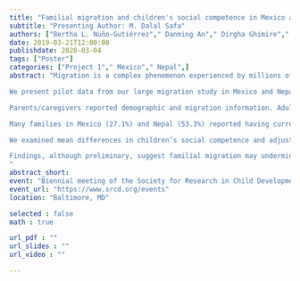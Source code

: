 ```yaml
---
title: "Familial migration and children's social competence in Mexico and Nepal - A pilot study "
subtitle: "Presenting Author: M. Dalal Safa"
authors: ["Bertha L. Nuño-Gutiérrez"," Danming An"," Dirgha Ghimire"," Jennifer E. Glick"," Natalie D. Eggum-Wilkens"," Robert H. Bradley"," ",]
date: 2019-03-21T12:00:00
publishdate: 2020-03-04
tags: ["Poster"]
categories: ["Project 1"," Mexico"," Nepal",]
abstract: "Migration is a complex phenomenon experienced by millions of families worldwide (Czaika & Hass, 2014). Migration induces changes at the family level, including adjusted roles and responsibilities for adults and children (Schoon, 2009). In addition, social relationships and typical patterns of children’s socialization within the family are altered. In turn, these changes can influence children’s development. Historically, the impact of migration was predominantly studied on the receiving countries and on migrants and their families in the countries of immigration (e.g., Safa et al., 2018; Yeh, 2003). More recently, the consequences of migration for left-behind families has received increasingly more attention (e.g., Antman, 2012; Cortes, 2015). Little is known, however, regarding the socio-emotional consequences for left-behind children. We are investigating the impact of familial migration on social competence and adjustment problems among children and adolescents left behind.

We present pilot data from our large migration study in Mexico and Nepal (in progress). We collected data on 120 8- to 17-year olds (Mage = 12.50 years, SDage = 2.88; 50% female) via parent/caregiver interviews (N = 120; Mage = 37.99 years, SDage = 8.28; 94% female). We also obtained self-reports for participants 11-years old and older (n = 84).

Parents/caregivers reported demographic and migration information. Adults and children completed two culturally adapted scales developed through expert feedback and focus groups in each country. Adults and children verbally rated children using our Social Competence Scale (24 items; e.g., “You get along with children in your community”; αs > .74) and our Adjustment Problems Scale (13 items; e.g., “You hit or kick others”; αs > .59) on a 1 = never true to 5 = always true scale.

Many families in Mexico (27.1%) and Nepal (53.3%) reported having current migrants in the family. The number (0 to 4 per family) and identity (Figure 1) of current migrants varied. Most migrants were children’s close relatives in Mexico and parents in Nepal.

We examined mean differences in children’s social competence and adjustment problems between families that reported having current migrants vs. not having current migrants (Table 1). In Nepal, adult-reported adjustment problems were significantly lower, and child-reported adjustment problems were marginally lower for children in families that had current migrants. In Mexico, adult-reported social competence was significantly lower for children in families that had current migrants. 

Findings, although preliminary, suggest familial migration may undermine social competence in Mexico, but prevent psychological maladjustment in Nepal. Thus, highlighting that familial migration might lead to family-level changes that may inhibit (e.g., limited communication and interactions with migrants, adjusted roles and responsibilities) or promote (e.g., additional income, access to resources) children’s development. These findings underscore the importance of examining familial migration’s impact on children’s and adolescents’ development in diverse contexts. Results will be further discussed relative to the unique contexts (e.g., levels of economic development, migration histories and routes, cultural socialization norms) in which Mexican and Nepali children develop. 
"
abstract_short: 
event: "Biennial meeting of the Society for Research in Child Development"
event_url: "https://www.srcd.org/events"
location: "Baltimore, MD"

selected : false
math : true

url_pdf : ""
url_slides : ""
url_video : ""

---
```

